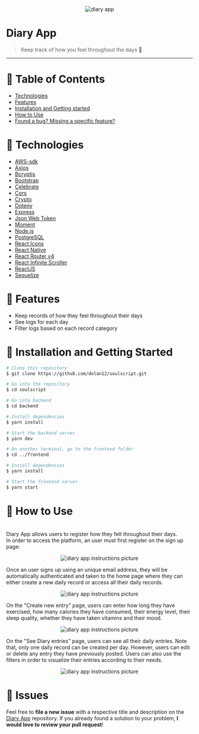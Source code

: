 <p align="center">
   <img alt="diary app" src="https://res.cloudinary.com/mikemoura/image/upload/v1592009451/diary-app/diary-app_xjnsyx.png"/>
</p>

# Diary App

> Keep track of how you feel throughout the days :notebook:

---

# :pushpin: Table of Contents

* [Technologies](#wrench-technologies)
* [Features](#rocket-features)
* [Installation and Getting started](#construction_worker-installation-and-getting-started)
* [How to Use](#feet-how-to-use)
* [Found a bug? Missing a specific feature?](#bug-issues)


# :wrench: Technologies

*  [AWS-sdk](https://docs.aws.amazon.com/sdk-for-javascript/)
*  [Axios](https://github.com/axios/axios)
*  [Bcryptjs](https://github.com/dcodeIO/bcrypt.js)
*  [Bootstrap](https://getbootstrap.com/)
*  [Celebrate](https://github.com/arb/celebrate)
*  [Cors](https://developer.mozilla.org/en-US/docs/Web/HTTP/CORS)
*  [Crypto](https://nodejs.org/api/crypto.html#crypto_crypto)
*  [Dotenv](https://github.com/motdotla/dotenv)
*  [Express](https://expressjs.com/)
*  [Json Web Token](https://jwt.io/)
*  [Moment](https://momentjs.com/)
*  [Node.js](https://nodejs.org/en/)
*  [PostgreSQL](https://www.postgresql.org/)
*  [React Icons](https://react-icons.github.io/react-icons/)
*  [React Native](https://reactnative.dev/)
*  [React Router v4](https://github.com/ReactTraining/react-router)
*  [React Infinite Scroller](https://github.com/danbovey/react-infinite-scroller)
*  [ReactJS](https://reactjs.org/)
*  [Sequelize](https://sequelize.org/)

# :rocket: Features

* Keep records of how they feel throughout their days
* See logs for each day
* Filter logs based on each record category

# :construction_worker: Installation and Getting Started

```bash
# Clone this repository
$ git clone https://github.com/dolan12/soulscript.git

# Go into the repository
$ cd soulscript

# Go into backend
$ cd backend

# Install dependencies
$ yarn install

# Start the backend server
$ yarn dev

# On another terminal, go to the frontend folder
$ cd ../frontend

# Install dependencies
$ yarn install

# Start the frontend server
$ yarn start
```

# :feet: How to Use
</br>
Diary App allows users to register how they felt throughout their days.
</br>
In order to access the platform, an user must first register on the sign up page:
<p align="center">
   <img alt="diary app instructions picture" src="https://res.cloudinary.com/mikemoura/image/upload/v1592068061/diary-app/instructions/instructions_1_qlmce1.png"/>
</p>

Once an user signs up using an unique email address, they will be automatically authenticated and taken to the home page where they can either create a new daily record or access all their daily records.
<p align="center">
   <img alt="diary app instructions picture" src="https://res.cloudinary.com/mikemoura/image/upload/v1592068061/diary-app/instructions/instructions_2_l7wtyj.png"/>
</p>

On the "Create new entry" page, users can enter how long they have exercised, how many calories they have consumed, their energy level, their sleep quality, whether they have taken vitamins and their mood.
<p align="center">
   <img alt="diary app instructions picture" src="https://res.cloudinary.com/mikemoura/image/upload/v1592068061/diary-app/instructions/instructions_3_rosghk.png"/>
</p>

On the "See Diary entries" page, users can see all their daily entries.
Note that, only one daily record can be created per day. However, users can edit or delete any entry they have previously posted.
Users can also use the filters in order to visualize their entries according to their needs.
<p align="center">
   <img alt="diary app instructions picture" src="https://res.cloudinary.com/mikemoura/image/upload/v1592068061/diary-app/instructions/instructions_4_ebpopj.png"/>
</p>

# :bug: Issues

Feel free to **file a new issue** with a respective title and description on the [Diary App](https://github.com/dolan12/soulscript/issues) repository. If you already found a solution to your problem, **I would love to review your pull request**!

